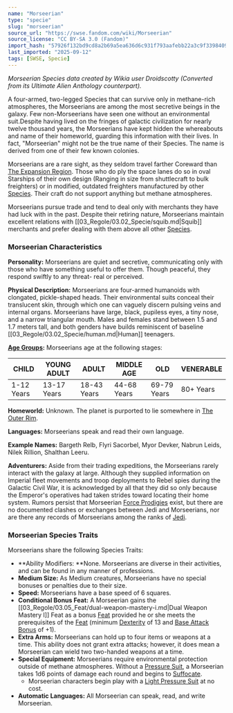 ```yaml
---
name: "Morseerian"
type: "specie"
slug: "morseerian"
source_url: "https://swse.fandom.com/wiki/Morseerian"
source_license: "CC BY-SA 3.0 (Fandom)"
import_hash: "57926f132bd9cd8a2b69a5ea636d6c931f793aafebb22a3c9f3398409e830b01"
last_imported: "2025-09-12"
tags: [SWSE, Specie]
---
```

*Morseerian Species data created by Wikia user Droidscotty (Converted from its Ultimate Alien Anthology counterpart).*

A four-armed, two-legged Species that can survive only in methane-rich atmospheres, the Morseerians are among the most secretive beings in the galaxy. Few non-Morseerians have seen one without an environmental suit.Despite having lived on the fringes of galactic civilization for nearly twelve thousand years, the Morseerians have kept hidden the whereabouts and name of their homeworld, guarding this information with their lives. In fact, "Morseerian" might not be the true name of their Species. The name is derived from one of their few known colonies.

Morseerians are a rare sight, as they seldom travel farther Coreward than [The Expansion Region](https://swse.fandom.com/wiki/The_Expansion_Region). Those who do ply the space lanes do so in oval Starships of their own design (Ranging in size from shuttlecraft to bulk freighters) or in modified, outdated freighters manufactured by other [Species](https://swse.fandom.com/wiki/Species). Their craft do not support anything but methane atmospheres.

Morseerians pursue trade and tend to deal only with merchants they have had luck with in the past. Despite their retiring nature, Morseerians maintain excellent relations with [[03_Regole/03.02_Specie/squib.md|Squib]] merchants and prefer dealing with them above all other [Species](https://swse.fandom.com/wiki/Species).

### Morseerian Characteristics
**Personality:** Morseerians are quiet and secretive, communicating only with those who have something useful to offer them. Though peaceful, they respond swiftly to any threat- real or perceived.

**Physical Description:** Morseerians are four-armed humanoids with clongated, pickle-shaped heads. Their environmental suits conceal their translucent skin, through which one can vaguely discern pulsing veins and internal organs. Morseerians have large, black, pupiless eyes, a tiny nose, and a narrow triangular mouth. Males and females stand between 1.5 and 1.7 meters tall, and both genders have builds reminiscent of baseline [[03_Regole/03.02_Specie/human.md|Human]] teenagers.

**[Age Groups](https://swse.fandom.com/wiki/Age_Groups):** Morseerians age at the following stages:

| **CHILD** | **YOUNG ADULT** | **ADULT** | **MIDDLE AGE** | **OLD** | **VENERABLE** |
| --- | --- | --- | --- | --- | --- |
| 1-12 Years | 13-17 Years | 18-43 Years | 44-68 Years | 69-79 Years | 80+ Years |

**Homeworld:** Unknown. The planet is purported to lie somewhere in [The Outer Rim](https://swse.fandom.com/wiki/The_Outer_Rim).

**Languages:** Morseerians speak and read their own language.

**Example Names:** Bargeth Relb, Flyri Sacorbel, Myor Devker, Nabrun Leids, Nilek Rillion, Shalthan Leeru. 

**Adventurers:** Aside from their trading expeditions, the Morseerians rarely interact with the galaxy at large. Although they supplied information on Imperial fleet movements and troop deployments to Rebel spies during the Galactic Civil War, it is acknowledged by all that they did so only because the Emperor's operatives had taken strides toward locating their home system. Rumors persist that Morseerian [Force Prodigies](https://swse.fandom.com/wiki/Force_Prodigies) exist, but there are no documented clashes or exchanges between Jedi and Morseerians, nor are there any records of Morseerians among the ranks of [Jedi](https://swse.fandom.com/wiki/Jedi).

### Morseerian Species Traits
Morseerians share the following Species Traits:
- **Ability Modifiers: **None. Morseerians are diverse in their activities, and can be found in any manner of professions.
- **Medium Size:** As Medium creatures, Morseerians have no special bonuses or penalties due to their size.
- **Speed:** Morseerians have a base speed of 6 squares.
- **Conditional Bonus Feat:** A Morseerian gains the [[03_Regole/03.05_Feat/dual-weapon-mastery-i.md|Dual Weapon Mastery I]] Feat as a bonus [Feat](https://swse.fandom.com/wiki/Feats) provided he or she meets the prerequisites of the [Feat](https://swse.fandom.com/wiki/Feats) (minimum [Dexterity](https://swse.fandom.com/wiki/Dexterity) of 13 and [Base Attack Bonus](https://swse.fandom.com/wiki/Base_Attack_Bonus) of +1).
- **Extra Arms:** Morseerians can hold up to four items or weapons at a time. This ability does not grant extra attacks; however, it does mean a Morseerian can wield two two-handed weapons at a time.
- **Special Equipment:** Morseerians require environmental protection outside of methane atmospheres. Without a [Pressure Suit](https://swse.fandom.com/wiki/Pressure_Suit), a Morseerian takes 1d6 points of damage each round and begins to [Suffocate](https://swse.fandom.com/wiki/Suffocate).
    - Morseerian characters begin play with a [Light Pressure Suit](https://swse.fandom.com/wiki/Light_Pressure_Suit) at no cost.
- **Automatic Languages:** All Morseerian can speak, read, and write Morseerian.